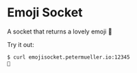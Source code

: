 # Emoji Socket

A socket that returns a lovely emoji 🍉

Try it out:

```bash
$ curl emojisocket.petermueller.io:12345
🐝
```